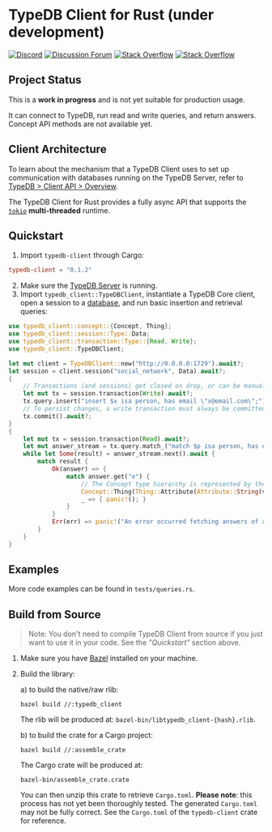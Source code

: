 # TypeDB Client for Rust (under development)

[![Discord](https://img.shields.io/discord/665254494820368395?color=7389D8&label=chat&logo=discord&logoColor=ffffff)](https://vaticle.com/discord)
[![Discussion Forum](https://img.shields.io/discourse/https/forum.vaticle.com/topics.svg)](https://forum.vaticle.com)
[![Stack Overflow](https://img.shields.io/badge/stackoverflow-typedb-796de3.svg)](https://stackoverflow.com/questions/tagged/typedb)
[![Stack Overflow](https://img.shields.io/badge/stackoverflow-typeql-3dce8c.svg)](https://stackoverflow.com/questions/tagged/typeql)

## Project Status
This is a **work in progress** and is not yet suitable for production usage.

It can connect to TypeDB, run read and write queries, and return answers. Concept API methods are not available yet.

## Client Architecture
To learn about the mechanism that a TypeDB Client uses to set up communication with databases running on the TypeDB Server, refer to [TypeDB > Client API > Overview](http://docs.vaticle.com/docs/client-api/overview).

The TypeDB Client for Rust provides a fully async API that supports the [`tokio`](https://crates.io/crates/tokio) **multi-threaded** runtime.

## Quickstart
1. Import `typedb-client` through Cargo:
```toml
typedb-client = "0.1.2"
```
2. Make sure the [TypeDB Server](https://docs.vaticle.com/docs/running-typedb/install-and-run#start-the-typedb-server) is running.
3. Import `typedb_client::TypeDBClient`, instantiate a TypeDB Core client, open a session to a [database](https://docs.vaticle.com/docs/management/database), and run basic insertion and retrieval queries:
```rust
use typedb_client::concept::{Concept, Thing};
use typedb_client::session::Type::Data;
use typedb_client::transaction::Type::{Read, Write};
use typedb_client::TypeDBClient;
```
```rust
let mut client = TypeDBClient::new("http://0.0.0.0:1729").await?;
let session = client.session("social_network", Data).await?;
{
    // Transactions (and sessions) get closed on drop, or can be manually closed by calling close()
    let mut tx = session.transaction(Write).await?;
    tx.query.insert("insert $x isa person, has email \"x@email.com\";");
    // To persist changes, a write transaction must always be committed. This also closes the transaction.
    tx.commit().await?;
}
{
    let mut tx = session.transaction(Read).await?;
    let mut answer_stream = tx.query.match_("match $p isa person, has email $e; limit 10;");
    while let Some(result) = answer_stream.next().await {
        match result {
            Ok(answer) => {
                match answer.get("e") {
                    // The Concept type hierarchy is represented by the Concept enum
                    Concept::Thing(Thing::Attribute(Attribute::String(value))) => { println!("email: {}", value); }
                    _ => { panic!(); }
                }
            }
            Err(err) => panic!("An error occurred fetching answers of a Match query: {}", err)
        }
    }
}
```

## Examples
More code examples can be found in `tests/queries.rs`.

## Build from Source
> Note: You don't need to compile TypeDB Client from source if you just want to use it in your code. See the _"Quickstart"_ section above.

1. Make sure you have [Bazel](https://docs.bazel.build/versions/master/install.html) installed on your machine.

2. Build the library:

   a) to build the native/raw rlib:
   ```
   bazel build //:typedb_client
   ```
   The rlib will be produced at: `bazel-bin/libtypedb_client-{hash}.rlib`.

   b) to build the crate for a Cargo project:
   ```
   bazel build //:assemble_crate
   ```
   The Cargo crate will be produced at:
   ```
   bazel-bin/assemble_crate.crate
   ```
   You can then unzip this crate to retrieve `Cargo.toml`. **Please note**: this process has not yet been thoroughly tested. The generated `Cargo.toml` may not be fully correct. See the `Cargo.toml` of the `typedb-client` crate for reference.
   
